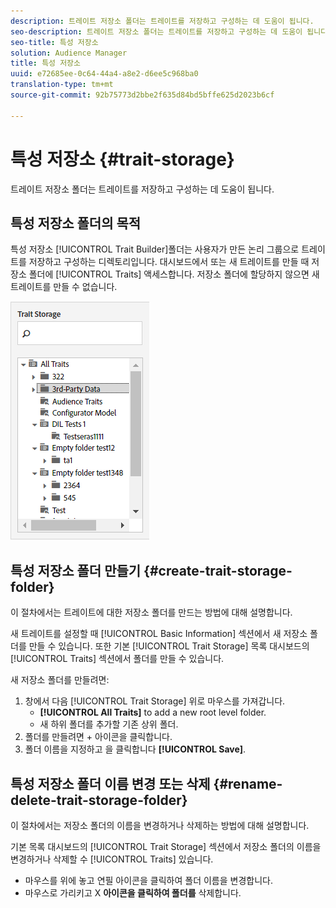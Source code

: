 ```yaml
---
description: 트레이트 저장소 폴더는 트레이트를 저장하고 구성하는 데 도움이 됩니다.
seo-description: 트레이트 저장소 폴더는 트레이트를 저장하고 구성하는 데 도움이 됩니다.
seo-title: 특성 저장소
solution: Audience Manager
title: 특성 저장소
uuid: e72685ee-0c64-44a4-a8e2-d6ee5c968ba0
translation-type: tm+mt
source-git-commit: 92b75773d2bbe2f635d84bd5bffe625d2023b6cf

---
```



# 특성 저장소 {#trait-storage}

트레이트 저장소 폴더는 트레이트를 저장하고 구성하는 데 도움이 됩니다.

<!-- c_tb_storage.xml -->

## 특성 저장소 폴더의 목적

특성 저장소 [!UICONTROL Trait Builder]폴더는 사용자가 만든 논리 그룹으로 트레이트를 저장하고 구성하는 디렉토리입니다. 대시보드에서 또는 새 트레이트를 만들 때 저장소 폴더에 [!UICONTROL Traits] 액세스합니다. 저장소 폴더에 할당하지 않으면 새 트레이트를 만들 수 없습니다.

![](assets/tb_storage.png)

## 특성 저장소 폴더 만들기 {#create-trait-storage-folder}

이 절차에서는 트레이트에 대한 저장소 폴더를 만드는 방법에 대해 설명합니다.

<!-- t_tb_create_storage.xml -->

새 트레이트를 설정할 때 [!UICONTROL Basic Information] 섹션에서 새 저장소 폴더를 만들 수 있습니다. 또한 기본 [!UICONTROL Trait Storage] 목록 대시보드의 [!UICONTROL Traits] 섹션에서 폴더를 만들 수 있습니다.

새 저장소 폴더를 만들려면:

1. 창에서 다음 [!UICONTROL Trait Storage] 위로 마우스를 가져갑니다.
   * **[!UICONTROL All Traits]** to add a new root level folder.
   * 새 하위 폴더를 추가할 기존 상위 폴더.
1. 폴더를 만들려면 + 아이콘을 클릭합니다.
1. 폴더 이름을 지정하고 을 클릭합니다 **[!UICONTROL Save]**.

## 특성 저장소 폴더 이름 변경 또는 삭제 {#rename-delete-trait-storage-folder}

이 절차에서는 저장소 폴더의 이름을 변경하거나 삭제하는 방법에 대해 설명합니다.

<!-- t_tb_rename_delete_storage.xml -->

기본 목록 대시보드의 [!UICONTROL Trait Storage] 섹션에서 저장소 폴더의 이름을 변경하거나 삭제할 수 [!UICONTROL Traits] 있습니다.

* 마우스를 위에 놓고 연필 아이콘을 클릭하여 폴더 이름을 변경합니다.
* 마우스로 가리키고 X **아이콘을 클릭하여 폴더를** 삭제합니다.